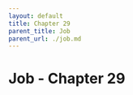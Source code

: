 ```yaml
---
layout: default
title: Chapter 29
parent_title: Job
parent_url: ./job.md
---
```


# Job - Chapter 29
